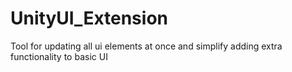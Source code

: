 # UnityUI_Extension
 Tool for updating all ui elements at once and simplify adding extra functionality to basic UI
